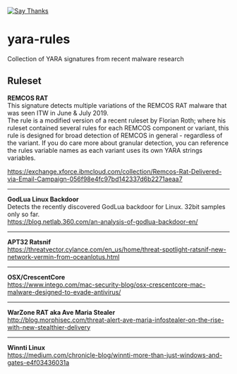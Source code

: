 [![Say Thanks](https://img.shields.io/badge/Say%20Thanks-!-1EAEDB.svg?style=flat)](https://saythanks.io/to/deadbits)

# yara-rules
Collection of YARA signatures from recent malware research

## Ruleset

**REMCOS RAT**  
This signature detects multiple variations of the REMCOS RAT malware that was seen ITW in June & July 2019.  
The rule is a modified version of a recent ruleset by Florian Roth; where his ruleset contained several rules for each REMCOS component or variant, this rule is designed for broad detection of REMCOS in general - regardless of the variant. If you do care more about granular detection, you can reference the rules variable names as each variant uses its own YARA strings variables.
  
https://exchange.xforce.ibmcloud.com/collection/Remcos-Rat-Delivered-via-Email-Campaign-056f98e4fc97bd142337d6b2271aeaa7
  
****
**GodLua Linux Backdoor**  
Detects the recently discovered GodLua backdoor for Linux. 32bit samples only so far.  
https://blog.netlab.360.com/an-analysis-of-godlua-backdoor-en/
 
****
**APT32 Ratsnif**  
https://threatvector.cylance.com/en_us/home/threat-spotlight-ratsnif-new-network-vermin-from-oceanlotus.html
  
****
**OSX/CrescentCore**  
https://www.intego.com/mac-security-blog/osx-crescentcore-mac-malware-designed-to-evade-antivirus/
  
****
**WarZone RAT aka Ave Maria Stealer**  
http://blog.morphisec.com/threat-alert-ave-maria-infostealer-on-the-rise-with-new-stealthier-delivery
  
****
**Winnti Linux**  
https://medium.com/chronicle-blog/winnti-more-than-just-windows-and-gates-e4f03436031a

